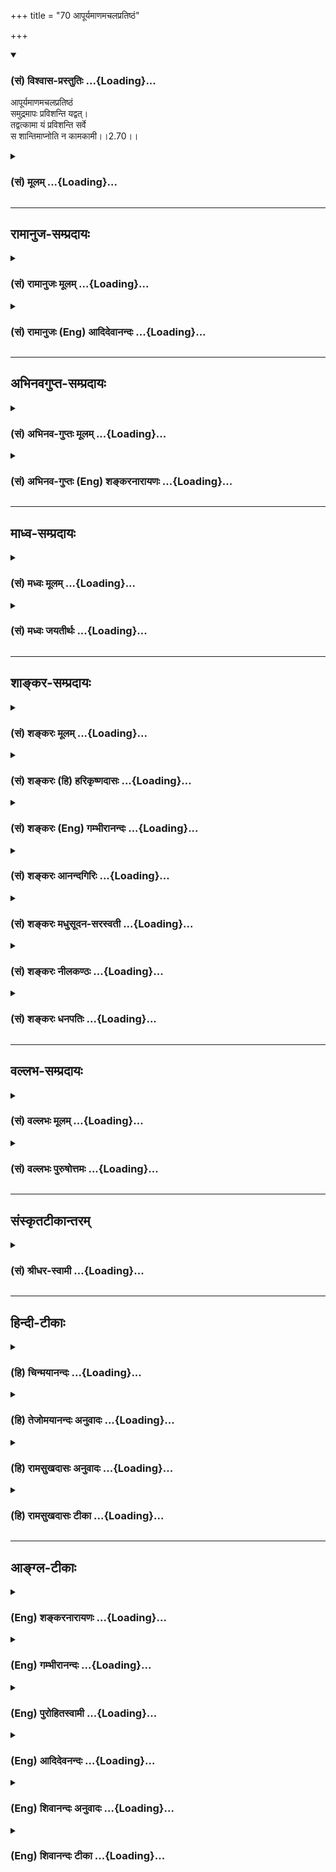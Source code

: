 +++
title = "70 आपूर्यमाणमचलप्रतिष्ठं"

+++
<div class="js_include" newlevelforh1="3" title="(सं) विश्वास-प्रस्तुतिः" unfilled url="/purANam_vaiShNavam/mahAbhAratam/06-bhIShma-parva/03-bhagavad-gItA-parva/saMskRtam/vishvAsa-prastutiH/02_sAnkhya-yogaH_sarva-/70_ApUryamANamachala.md">
<details open><summary><h3>(सं) विश्वास-प्रस्तुतिः ...{Loading}...</h3></summary>

आपूर्यमाणमचलप्रतिष्ठं  
समुद्रमापः प्रविशन्ति यद्वत्।  
तद्वत्कामा यं प्रविशन्ति सर्वे  
स शान्तिमाप्नोति न कामकामी।।2.70।।
</details>
</div>
<div class="js_include collapsed" newlevelforh1="3" title="(सं) मूलम्" unfilled url="/purANam_vaiShNavam/mahAbhAratam/06-bhIShma-parva/03-bhagavad-gItA-parva/saMskRtam/mUlam/02_sAnkhya-yogaH_sarva-/70_ApUryamANamachala.md">
<details><summary><h3>(सं) मूलम् ...{Loading}...</h3></summary>

आपूर्यमाणमचलप्रतिष्ठं  
समुद्रमापः प्रविशन्ति यद्वत्।  
तद्वत्कामा यं प्रविशन्ति सर्वे  
स शान्तिमाप्नोति न कामकामी।।2.70।।
</details>
</div>


_________________
## रामानुज-सम्प्रदायः
<div class="js_include collapsed" newlevelforh1="3" title="(सं) रामानुजः मूलम्" unfilled url="/purANam_vaiShNavam/mahAbhAratam/06-bhIShma-parva/03-bhagavad-gItA-parva/saMskRtam/rAmAnujaH/mUlam/02_sAnkhya-yogaH_sarva-/70_ApUryamANamachala.md">
<details><summary><h3>(सं) रामानुजः मूलम् ...{Loading}...</h3></summary>

।।2.70।। यथा आत्मना एव **आपूर्यमाणम्** एकरूपं **समुद्रं** नादेया
**आपः प्रविशन्ति** आसाम् अपां प्रवेशे अपि अप्रवेशे वा समुद्रो न कञ्चन
विशेषम् आपद्यते। एवं **सर्वे कामाः** शब्दादिविषया **यं** संयमिनं
**प्रविशन्ति** इन्द्रियगोचरतां यान्ति **स शान्तिम् आप्नोति।**
शब्दादिषु इन्द्रियगोचरताम् आपन्नेषु अनापन्नेषु च स्वात्मावलोकनतृप्त्या
एव यो न विकारम् आप्नोति स एव शान्तिम् आप्नोति इत्यर्थः **न कामकामी**
यः शब्दादिभिर्विक्रियते स कदाचिद् अपि न शान्तिम् आप्नोति।  

</details>
</div>
<div class="js_include collapsed" newlevelforh1="3" title="(सं) रामानुजः (Eng) आदिदेवानन्दः" unfilled url="/purANam_vaiShNavam/mahAbhAratam/06-bhIShma-parva/03-bhagavad-gItA-parva/saMskRtam/rAmAnujaH/english/AdidevAnandaH/02_sAnkhya-yogaH_sarva-/70_ApUryamANamachala.md">
<details><summary><h3>(सं) रामानुजः (Eng) आदिदेवानन्दः ...{Loading}...</h3></summary>

2.70 The river waters enter into the sea which is full by itself and is
thus the same, i.e., unchanging in shape. The sea exhibits no special
increase or decrease, whether the waters or rivers enter it or not. Even
so do all objects of desire, i.e., objects of sense perception like
sound etc., enter into a self-controlled one, i.e., they produce only
sensorial impressions but no reaction from him. Such a person will
attain peace. The meaning is that he alone attains to peace, who by
reason of the contentment coming from the vision of the self, feels no
disturbance when objects of sense like sound, etc., come within the ken
of the senses or when they do not come. This is not the case with one
who runs after desires. Whoever is agitated by sound and other objects,
never attains to peace.

</details>
</div>


_________________
## अभिनवगुप्त-सम्प्रदायः
<div class="js_include collapsed" newlevelforh1="3" title="(सं) अभिनव-गुप्तः मूलम्" unfilled url="/purANam_vaiShNavam/mahAbhAratam/06-bhIShma-parva/03-bhagavad-gItA-parva/saMskRtam/abhinava-guptaH/mUlam/02_sAnkhya-yogaH_sarva-/70_ApUryamANamachala.md">
<details><summary><h3>(सं) अभिनव-गुप्तः मूलम् ...{Loading}...</h3></summary>

।।2.72।। अत एव  
आपूर्यमाणमिति। योगी न कामार्थ बहिर्धावति अपि तु इन्द्रियधर्मतया तं +++(N
omit तं and read विषयानुप्रविशन्तो)+++ नतरां यान्ति ( न तरंगयन्ति) विषया
अनुप्रविशन्तो न तरङ्गयन्ति नदीवेगा इवोदधिम्। एवं तृतीयो निर्णीतः।  
  
  
  

</details>
</div>
<div class="js_include collapsed" newlevelforh1="3" title="(सं) अभिनव-गुप्तः (Eng) शङ्करनारायणः" unfilled url="/purANam_vaiShNavam/mahAbhAratam/06-bhIShma-parva/03-bhagavad-gItA-parva/saMskRtam/abhinava-guptaH/english/shankaranArAyaNaH/02_sAnkhya-yogaH_sarva-/70_ApUryamANamachala.md">
<details><summary><h3>(सं) अभिनव-गुप्तः (Eng) शङ्करनारायणः ...{Loading}...</h3></summary>

2.70 Apuryamanam etc. the man of Yoga does not run out for the sake of
pleasure; but, rather just as the floods of the rivers enter into the
sea, the objects of pleasure \[themselves\] continuously enter into him
on account of their being peculiar attributes of the sense-organs; and
they do not create in him waves \[of agitation\]. thus the third estion
is decided.

</details>
</div>


_________________
## माध्व-सम्प्रदायः
<div class="js_include collapsed" newlevelforh1="3" title="(सं) मध्वः मूलम्" unfilled url="/purANam_vaiShNavam/mahAbhAratam/06-bhIShma-parva/03-bhagavad-gItA-parva/saMskRtam/madhvaH/mUlam/02_sAnkhya-yogaH_sarva-/70_ApUryamANamachala.md">
<details><summary><h3>(सं) मध्वः मूलम् ...{Loading}...</h3></summary>

।।2.70।। तेन विषयानुभवप्रकारमाह आपूर्यमाणमिति। यो
विषयैरापूर्यमाणोऽप्यचलप्रतिष्ठो भवति नोत्सेकं प्राप्नोति न च प्रयत्नं
करोति न चाभावे शुष्यति। न हि समुद्रः सरित्प्रवेशाप्रवेशनिमित्तौ
वृद्धिशोषौ बहुतरौ प्राप्नोति प्रयत्नं वा करोति। स मुक्तिं
प्राप्नोतीत्यर्थः।  

</details>
</div>
<div class="js_include collapsed" newlevelforh1="3" title="(सं) मध्वः जयतीर्थः" unfilled url="/purANam_vaiShNavam/mahAbhAratam/06-bhIShma-parva/03-bhagavad-gItA-parva/saMskRtam/madhvaH/jayatIrthaH/02_sAnkhya-yogaH_sarva-/70_ApUryamANamachala.md">
<details><summary><h3>(सं) मध्वः जयतीर्थः ...{Loading}...</h3></summary>

।।2.70।। पृष्टस्य समस्तस्योत्तरमुक्तं तत्किंआपूर्यमाणं इत्यनेनेत्यत आह
**तेने**ति। क्रियमाणेत्युपस्कर्तव्यम्। नित्यसापेक्षत्वादसामर्थ्याभावः।
बाह्यानुसन्धानरहितस्य युज्येतापि कथञ्चिद्गमनादिकं विषयानुभवस्तु
दृश्यमानः कथं स्यात् तस्य नियतसाधनसाध्यस्यानुसन्धानेन
विनाऽनुदयादित्याशङ्कापरिहारार्थमिति शेषः। तद्वत्कामा यं प्रविशन्ति इति
सङ्क्षेपेणोक्तं तद्विवृणोति **य** इति। कामशब्दस्यार्थो विषयैरिति।
अन्यथाविहाय कामान् 2।71 इत्युत्तरविरोधात्। अचलप्रतिष्ठत्वस्यैव
व्याख्यानं नोत्सेकमित्यादि। कुत एषोऽर्थः इत्यतः
समुद्रदृष्टान्तोपादानसामर्थ्यादिति भावेनाह **न ही**ति। स शान्तिमाप्नोति
इत्यस्यार्थमाह **स** इति। ज्ञानिप्रशंसार्थमेतत्। एतद्दृष्ट्वा
केचिज्ज्ञानिन एव मुक्तिरित्यनेनाहेत्याहुः तदसत् गतार्थत्वात्।  

</details>
</div>


_________________
## शाङ्कर-सम्प्रदायः
<div class="js_include collapsed" newlevelforh1="3" title="(सं) शङ्करः मूलम्" unfilled url="/purANam_vaiShNavam/mahAbhAratam/06-bhIShma-parva/03-bhagavad-gItA-parva/saMskRtam/shankaraH/mUlam/02_sAnkhya-yogaH_sarva-/70_ApUryamANamachala.md">
<details><summary><h3>(सं) शङ्करः मूलम् ...{Loading}...</h3></summary>

।।2.70।।  
  
**आपूर्यमाणम्** अद्भिः **अचलप्रतिष्ठम्** अचलतया प्रतिष्ठा अवस्थितिः
यस्य तम् अचलप्रतिष्ठं **समुद्रम् आपः** सर्वतो गताः **प्रविशन्ति**
स्वात्मस्थमविक्रियमेव सन्तं **यद्वत् तद्वत् कामाः** विषयसंनिधावपि
सर्वतः इच्छाविशेषाः **यं** पुरुषम् समुद्रमिव आपः अविकुर्वन्तः
**प्रविशन्ति** सर्वे आत्मन्येव प्रलीयन्ते न स्वात्मवशं कुर्वन्ति **सः
शान्तिं** मोक्षम् **आप्नो**ति **न** इतरः **कामकामी** काम्यन्त इति
कामाः विषयाः तान् कामयितुं शीलं यस्य सः कामकामी नैव प्राप्नोति
इत्यर्थः।।  
यस्मादेवं तस्मात्  
  

</details>
</div>
<div class="js_include collapsed" newlevelforh1="3" title="(सं) शङ्करः (हि) हरिकृष्णदासः" unfilled url="/purANam_vaiShNavam/mahAbhAratam/06-bhIShma-parva/03-bhagavad-gItA-parva/saMskRtam/shankaraH/hindI/harikRShNadAsaH/02_sAnkhya-yogaH_sarva-/70_ApUryamANamachala.md">
<details><summary><h3>(सं) शङ्करः (हि) हरिकृष्णदासः ...{Loading}...</h3></summary>

।।2.70।। जिसने तीनों एषणाओंका त्याग कर दिया है ऐसे स्थितप्रज्ञ विद्वान्
संन्यासीको ही मोक्ष मिलता है भोगोंकी कामना करनेवाले असंन्यासीको नहीं। इस
अभिप्रायको दृष्टान्तद्वारा प्रतिपादन करनेकी इच्छा करते हुए भगवान् कहते
हैं  
  
जिस प्रकार जलसे परिपूर्ण अचल प्रतिष्ठावाले समुद्रमें अर्थात् अचल भावसे
जिसकी प्रतिष्ठा स्थिति है ऐसे अपनी मर्यादामें स्थित समुद्रमें सब ओरसे
गये हुए जल उसमें किसी प्रकारका विकार उत्पन्न किये बिना  
  
ही समा जाते हैं।  
उसीप्रकार विषयोंका सङ्ग होनेपर भी जिस पुरुषमें समस्त इच्छाएँ समुद्रमें
जलकी भाँति कोई भी विकार उत्पन्न न करती हुई सब ओरसे प्रवेश कर जाती हैं
अर्थात् जिसकी समस्त कामनाएँ आत्मामें लीन हो जाती हैं उसको अपने वशमें
नहीं कर सकतीं  
उस पुरुषको शान्ति मोक्ष मिलता है दूसरेको अर्थात् भोगोंकी कामना
करनेवालेको नहीं मिलता। अभिप्राय यह कि जिनको पानेके लिये इच्छा की जाती है
उन भोगोंका नाम काम है उनको पानेकी इच्छा करना जिसका स्वभाव है वह कामकामी
है वह उस शान्तिको कभी नहीं पाता।  

</details>
</div>
<div class="js_include collapsed" newlevelforh1="3" title="(सं) शङ्करः (Eng) गम्भीरानन्दः" unfilled url="/purANam_vaiShNavam/mahAbhAratam/06-bhIShma-parva/03-bhagavad-gItA-parva/saMskRtam/shankaraH/english/gambhIrAnandaH/02_sAnkhya-yogaH_sarva-/70_ApUryamANamachala.md">
<details><summary><h3>(सं) शङ्करः (Eng) गम्भीरानन्दः ...{Loading}...</h3></summary>

2.70 Sah, that man; apnoti, attains; santim, peace Liberation; yam, into
whom, into which person; sarve, all; kamah, desires, all forms of
wishes; pravisanti, enter, from all directions, like waters entering
into a sea, without overwhelming him even in the presence of objects;
they vanish in the Self, they do not bring It under their own influence,
tadvat, in the same way; yadvat, as; apah, waters, coming from all
sides; pravisanti, flow into; samudram, a sea; that remains
acala-pratistham, unchanged, that continues to be its own self, without
any change; apuryamanam, (even) when filled up from all sides with
water. Na, not so the other; who is kama-kami, desirous of objects. Kama
means objects which are sought after. He who is given to desire them is
kama-kami. The idea implied is that he never attains (peace). Since this
is so, therefore.

</details>
</div>
<div class="js_include collapsed" newlevelforh1="3" title="(सं) शङ्करः आनन्दगिरिः" unfilled url="/purANam_vaiShNavam/mahAbhAratam/06-bhIShma-parva/03-bhagavad-gItA-parva/saMskRtam/shankaraH/AnandagiriH/02_sAnkhya-yogaH_sarva-/70_ApUryamANamachala.md">
<details><summary><h3>(सं) शङ्करः आनन्दगिरिः ...{Loading}...</h3></summary>

।।2.70।। नन्वसंन्यासिनापि विद्यावतां विद्याफलस्य मोक्षस्य लब्धुं
शक्यत्वात्किमिति विदुषः संन्यासो नियम्यते तत्राह  **विदुष इति।**
आपातज्ञानवतो विवेकवैराग्यादिविशिष्टस्यैषणाभ्यः सर्वाभ्योऽभ्युत्थितस्य
श्रवणादिद्वारा समुत्पन्नसाक्षात्कारवतो मुख्यस्य संन्यासिनो मोक्षो
नान्यस्य विषयतृष्णापरिभूतस्येत्येतद्दृष्टान्तेन
प्रतिपादयितुमिच्छन्रागद्वेषवियुक्तैस्तु इति श्लोकोक्तमेवार्थं पुनराहेति
योजना। अद्भिः समुद्रस्य समन्तात्पूर्यमाणत्वे वृद्धिह्रासवती तदीया
स्थितिरापतेदित्याशङ्क्याह **अचलेति।** नहि समद्रस्योदकात्मकं प्रतिनियतं
रूपं कदाचिद्विवर्धते ह्रसते वा तेन तदीया स्थितिरेकरूपैवेत्यर्थः।
तत्तन्नादेयाश्चेदापः समुद्रान्तर्गच्छन्ति तर्हि तस्य
विक्रियावत्त्वादप्रतिष्ठा स्यादित्याशङ्क्याह **स्वात्मस्थमिति।**
इच्छाविशेषा विषयाणामसंनिधौ विदुषि निर्विकारे प्रविशन्तोऽपि संनिधाने
तस्मिन्प्रविशन्तो विकारमापादयेयुरित्याशङ्क्याह **विषयेति।** प्रवेशं
विशदयति **सर्वत इति।** **योऽकाम इत्यादि।** श्रुतेर्विषयविमुखस्य
निष्कामस्य मोक्षो न कामकामुकस्येत्याह **स शान्तिमिति।  
**

</details>
</div>
<div class="js_include collapsed" newlevelforh1="3" title="(सं) शङ्करः मधुसूदन-सरस्वती" unfilled url="/purANam_vaiShNavam/mahAbhAratam/06-bhIShma-parva/03-bhagavad-gItA-parva/saMskRtam/shankaraH/madhusUdana-sarasvatI/02_sAnkhya-yogaH_sarva-/70_ApUryamANamachala.md">
<details><summary><h3>(सं) शङ्करः मधुसूदन-सरस्वती ...{Loading}...</h3></summary>

।।2.70।। एतादृशस्य स्थितप्रज्ञस्य सर्वविक्षेपशान्तिरप्यर्थसिद्धेति
सदृष्टान्तमाह सर्वाभिर्नदीभिरापूर्यमाणं सन्तं  
  
वृष्ट्यादिप्रभवा अपि सर्वा अपि नद्यः समुद्रं प्रविशन्ति। कीदृशम्।
अचलप्रतिष्ठमनतिक्रान्तमर्यादं अचलानां मैनाकादीनां प्रतिष्ठा यस्मिन्निति
वा गाम्भीर्यातिशय उक्तः। यद्वद्येन प्रकारेण निर्विकारत्वेन तद्वत्तेनैव
निर्विकारत्वप्रकारेण यं स्थितप्रज्ञं  
  
निर्विकारमेव सन्तं कामा अज्ञैर्लोकैः काम्यमानाः शब्दाद्याः सर्वे विषया
अवर्जनीयतया प्रारब्धकर्मवशात्प्रविशन्ति नतु तच्चित्तं विकर्तुं
शक्नुवन्ति स महासमुद्रस्थानीयः स्थितप्रज्ञः शान्तिं
सर्वलौकिकालौकिककर्मविक्षेणनिवृत्तिं बाधितानुवृत्ताविद्याकार्यनिवृत्तिं
चाप्नोति ज्ञानबलेन। न कामकामी कामान्विषयान्कामयितुं शीलं यस्य स
कामकाम्यज्ञः शान्तिं व्याख्यातां नाप्नोति अपितु सर्वदा
लौकिकालौकिककर्मविक्षेपेण महति शोकार्णवे मग्नो भवतीति वीक्यार्थः। एतेन
ज्ञानिन एव फलभूतो विद्वत्संन्यासस्तस्यैव च सर्वविक्षेपनिवृत्तिरूपा
जीवन्मुक्तिर्दैवाधीनविषयभोगेऽपि निर्विकारतेत्यादिकमुक्तं वेदितव्यम्।  

</details>
</div>
<div class="js_include collapsed" newlevelforh1="3" title="(सं) शङ्करः नीलकण्ठः" unfilled url="/purANam_vaiShNavam/mahAbhAratam/06-bhIShma-parva/03-bhagavad-gItA-parva/saMskRtam/shankaraH/nIlakaNThaH/02_sAnkhya-yogaH_sarva-/70_ApUryamANamachala.md">
<details><summary><h3>(सं) शङ्करः नीलकण्ठः ...{Loading}...</h3></summary>

।।2.70।। ननुप्रजहाति यदा कामान्इन्द्रियाणीन्द्रियार्थेभ्यो निगृहीतानि
इत्यादिनाऽसकृद्विषयाणां प्रहाणं तेभ्यश्च इन्द्रियादीनां
प्रत्याहरणमुक्तम्। तेन तेषामात्मनः पृथक्सत्त्वमस्तीति सिद्धम्। न चनेह
नानास्ति  
  
किंचन इत्यादिश्रुत्या तेषां बाधान्न तदस्तीति वाच्यम्। इहेति प्रतीच्येव
तन्निषेधात्। नहि इह भूतले घटो नास्तीत्युक्ते घटस्य स्वरूपं निषिध्यते
किंतु तस्य भूतलसंबन्धमात्रम्। तस्मात्कामानां पृथक्सत्त्वमस्त्यतो
नाद्वैतसिद्धिरित्याशङ्क्य सदृष्टान्तं परिहरति **आपूर्यमाणमिति।**
प्रविशन्तीभिरद्भिरापूर्यमाणमपि अचलप्रतिष्ठम् अनुद्रिक्तम्।
वृद्धिहीनत्वात्। एवं निर्गच्छन्तीभिरद्भिः रिच्यमानमप्यचलप्रतिष्ठमरिक्तं
ह्रासहीनत्वादित्यपि बोध्यम्। एवंविधं समुद्रं यद्वत् आत्मप्रभवा आपः
प्रविशन्ति तद्वत् यं पुरुषं कामैरापूर्यमाणं हीयमानं वा अचलप्रतिष्ठं
निर्विकारं वृद्धिह्रासहीनत्वात् आत्मप्रभवाः सर्वे कामाः प्रविशन्ति स एव
शान्तिं मोक्षं आत्यन्तिकं दुःखोपरमं प्राप्नोति न तु कामकामी विषयार्थी।
अयं भावः कूटस्थादात्मनः सर्वस्योत्पत्तिस्तत्रैव च लय इति
सर्वश्रुतिस्मृतिप्रसिद्धम्। तेन कामानां प्रहाणं तेभ्यश्चेन्द्रियाणां
प्रत्याहरणं स्मर्यमाणं न तेषां परमार्थतः पृथक्सत्त्वं साधयति।
बहुप्रमाणविरोधात् किंतु पामरप्रसिद्धं पृथक्सत्त्वमभिप्रेत्य
प्रहाणादिकमुक्तं प्रविलापनं त्वेवमेव व्याख्येयम्। यथाअग्नये
पथिकृतेऽष्टाकपालं निर्वपेत् इत्यादौ निर्वपतिना याग उच्यते नतु
श्रौतार्थमात्रं तद्वदिहापि ज्ञेयम्। नेह नानास्ति इत्यपीह परिदृश्यमाने
प्रपञ्चे आत्मातिरिक्तं नाना किमपि नास्तीत्येवंपरतया व्याख्येयम्। तथा
चआत्मैवेदं सर्वंब्रह्मैवेदं सर्वंसर्वं खल्विंद ब्रह्म इत्यादयः
श्रुतिवादाः संगच्छन्ते। आत्मनि कल्पितस्यास्य तत्रैव निषेधेनान्यत्र
सत्त्वानुपपत्तेर्न कामानां पृथक्सत्त्वमस्तीति युक्त एव समुद्रदृष्टान्तः।
यत्तु समुद्रात्पृथग्गङ्गायाः सत्त्वमस्तीति। तन्न। कार्ये
कारणसत्तातिरिक्तसत्ताया अभावात्। वाचारम्भणं विकारो नामधेयम् इति कार्यस्य
वागालम्बनमात्रत्वश्रवणादित्यन्यत्र विस्तरः।  

</details>
</div>
<div class="js_include collapsed" newlevelforh1="3" title="(सं) शङ्करः धनपतिः" unfilled url="/purANam_vaiShNavam/mahAbhAratam/06-bhIShma-parva/03-bhagavad-gItA-parva/saMskRtam/shankaraH/dhanapatiH/02_sAnkhya-yogaH_sarva-/70_ApUryamANamachala.md">
<details><summary><h3>(सं) शङ्करः धनपतिः ...{Loading}...</h3></summary>

।।2.70।। एतादृशस्यैव मोक्षप्राप्तिर्न कामिन इति सदृष्टान्तमाह
**आपूर्यमाणमिति।** अद्भिरापूर्यंमाणमचलप्रतिष्ठमनतिक्रान्त मर्यादं
अचलानां मैनाकादीनां प्रतिष्ठा यास्मिंस्तम्। एतेन गाम्भीर्यातिशय उक्त
इत्यर्थस्तु भाष्यकृद्भिर्न कृतः। अनतिक्रान्तमर्यादत्वस्यैवात्र
विवक्षितत्वात्। मैनाकादेरिन्द्रवज्रभयात्समुद्रे तिरोभूय स्थितस्य
सपक्षत्वेन तस्मिन्नचलशब्दप्रवृत्तौ कारणाभावाच्च। समुद्रमापः
काश्चित्सकण्टकाः काश्चित्सपुष्पाः सर्वतोगताः प्रविशन्ति
स्वात्मस्थमविक्रियमेव सन्तं यद्वत्तद्वत्सर्वे कामाः लोकैः काम्यमाना
विषयाः यं स्थितप्रज्ञं अचलाऽप्रकम्पा प्रतिष्ठा यस्य अचले ब्रह्मणि
प्रतिष्ठा यस्येति वा प्रविशन्ति। सर्वे आत्मन्येव लीयन्ते। नह्यात्मवशं
कुर्वन्ति सः शान्तिं मोक्षाभिधां प्राप्नोति। कामान्विषयान्कामयितुं शीलं
यस्य स कामकामी नैव प्राप्नोतीत्यर्थः। यत्त्वन्ये प्रजहातीत्यादिग्रन्थेन
कामादित्यागेन्द्रियनिग्रहकथनपरेण कामादीनां पृथक्त्वमुक्तम् अतो
नाद्वैतसिद्धिरित्याशङ्क्य सदृष्टान्तं परिहरति।
प्रविशन्तीभिरद्भिरापूर्यमाणमचलप्रतिष्ठं समुद्रं यद्वदापः प्रविशन्ति
तद्वद्यं पुरुषं कामैरापूर्यमाणं हीयमानं वाचलप्रतिष्ठं निर्विकारं
वृद्धिह्नासहीनत्वात्। आत्मप्रभवाः सर्वे कामाः प्रविशन्ति स
शान्तिमाप्नोति। नतु कामकामी काम्यन्त इत कामा विषयास्तान्कामयितुं शीलं
यस्य स कामकामी नैव प्राप्नोतीत्यर्थः। अयं भावः पूर्वग्रन्थेन कामादीनां
पृथक्सत्त्वं न प्रतिपाद्यते किंतु पामरसिद्धं पृथक्सत्त्वमभिप्रेत्य
प्रहाणादिकमुच्यते इत्यादि वर्णन्ति तदुपेक्ष्यम्। प्रकरणविरोधात् यत्पदेन
पूर्वोत्तरं बह्वभ्यस्तस्यात्रापि यमिति श्रूयमाणस्य
मोक्षाधिकारिणस्त्यागायोगात्स शान्तिमाप्नोति न कामकामी इति
वाक्यशेषविरोधच्चेति दिक्।  

</details>
</div>


_________________
## वल्लभ-सम्प्रदायः
<div class="js_include collapsed" newlevelforh1="3" title="(सं) वल्लभः मूलम्" unfilled url="/purANam_vaiShNavam/mahAbhAratam/06-bhIShma-parva/03-bhagavad-gItA-parva/saMskRtam/vallabhaH/mUlam/02_sAnkhya-yogaH_sarva-/70_ApUryamANamachala.md">
<details><summary><h3>(सं) वल्लभः मूलम् ...{Loading}...</h3></summary>

।।2.70।। अन्यच्च। यथा समुद्रो न कं प्रतियाति किन्तु तं प्रत्येवापः सर्वा
यान्ति तथा कामाः सर्वे तमेव विशन्ति तत आप्तकामः स शानतिमाप्नोति
क्षुब्धोऽपि समुद्र इवाचलप्रतिष्ठो
बाह्याद्युपाधिकृतकामतरङ्गानाकुलितस्वरूपो भवति। उपमीयत इति तथा
विशेषणसमभिव्याहारः।  

</details>
</div>
<div class="js_include collapsed" newlevelforh1="3" title="(सं) वल्लभः पुरुषोत्तमः" unfilled url="/purANam_vaiShNavam/mahAbhAratam/06-bhIShma-parva/03-bhagavad-gItA-parva/saMskRtam/vallabhaH/puruShottamaH/02_sAnkhya-yogaH_sarva-/70_ApUryamANamachala.md">
<details><summary><h3>(सं) वल्लभः पुरुषोत्तमः ...{Loading}...</h3></summary>

  
  
।।2.70।। ननु लौकिकविषयाणां दर्शनाद्यभावात्कथं प्राप्तिः इत्यत आह
आपूर्यमाणमिति। नानानदीभिः आपूर्यमाणमपि अचलप्रतिष्ठं वर्द्धनादिविकाररहितं
समुद्रं यद्वदापः प्रविशन्ति तद्वदनेकस्त्रीभिः कामरसे प्रवर्त्यमानं यं
भगवत्कामाः सर्वे स्वमनोरथाः स्वार्थं प्रविशन्तीति यो जानाति स शान्तिं
कामानां शान्तिं परमसुखमाप्नोति। अत एव श्रीभागवते मनोरथान्तं श्रुतयो यथा
ययुः 10।32।13 इत्युक्तम्। न कामकामी यस्तु लौकिककामभोगशीलः स न
प्राप्नोतीत्यर्थः। यद्वा यं सर्वे कामाः पूर्वोक्तप्रकारेण प्रविशन्ति
तम्। योऽदृष्ट्वापि कामयते तदर्थं वा स शान्तिं परमानन्दमाप्नोति न तु
स्वार्थं कामाभिलाषीति भावः।  
  
  
  

</details>
</div>


_________________
## संस्कृतटीकान्तरम्
<div class="js_include collapsed" newlevelforh1="3" title="(सं) श्रीधर-स्वामी" unfilled url="/purANam_vaiShNavam/mahAbhAratam/06-bhIShma-parva/03-bhagavad-gItA-parva/saMskRtam/shrIdhara-svAmI/02_sAnkhya-yogaH_sarva-/70_ApUryamANamachala.md">
<details><summary><h3>(सं) श्रीधर-स्वामी ...{Loading}...</h3></summary>

।।2.70।। ननु विषयेषु दृष्ट्यभावे कथमसौ तान्भुङ्क्त इत्यपेक्षायामाह
**आपूर्यमाणमिति।** नानानदीभिरापूर्यमाणमपि
अचलप्रतिष्ठमनतिक्रान्तमर्यादमेव समुद्रं पुनरप्यन्या आपो यथा प्रविशन्ति।
तथा कामा विषया यं मुनिमन्तर्दृष्टिं भोगैरविक्रियमाणमेव
प्रारब्धकर्मभिराक्षिप्ताः सन्तः प्रविशन्ति स शान्तिं कैवल्यं प्राप्नोति
नतु कामकामी भोगकामनाशीलः।  

</details>
</div>


_________________
## हिन्दी-टीकाः
<div class="js_include collapsed" newlevelforh1="3" title="(हि) चिन्मयानन्दः" unfilled url="/purANam_vaiShNavam/mahAbhAratam/06-bhIShma-parva/03-bhagavad-gItA-parva/hindI/chinmayAnandaH/02_sAnkhya-yogaH_sarva-/70_ApUryamANamachala.md">
<details><summary><h3>(हि) चिन्मयानन्दः ...{Loading}...</h3></summary>

।।2.70।। यह सुविदित तथ्य है कि यद्यपि करोड़ों गैलन पानी अनेक सरिताओं
द्वारा विभिन्न दिशाओं से आकर निरन्तर समुद्र में समाता रहता है तथापि
समुद्र की मर्यादा किसी प्रकार भंग नहीं होती। इसी प्रकार ज्ञानेन्द्रियों
के माध्यम से असंख्य विषय संवेदनाएँ ज्ञानी पुरुष के मन में पहुँचती रहती
हैं फिर भी वे उसके अन्तकरण में किसी प्रकार का भी विकार अथवा क्षोभ
उत्पन्न नहीं कर सकतीं।  
विषयों के बीच रहता हुआ इन्द्रियों के द्वारा समस्त व्यवहार करता हुआ भी जो
पुरुष स्वस्वरूप की स्थिति से विचलित नहीं होता वही ज्ञानी है सन्त है।
भगवान् स्पष्ट कहते हैं कि ऐसा पुरुष ही वास्तविक शान्ति और आनन्द प्राप्त
करता है। इतना कहने मात्र से मानो उन्हें सन्तोष नहीं होता और आगे वे कहते
हैं भोगों की कामना करने वाले पुरुषों को कभी शान्ति नहीं मिलती।  
उपर्युक्त विचार आधुनिक भौतिकवादी विचारधारा के सर्वथा विपरीत हैं। उनकी यह
धारणा है कि अधिक इच्छाओं के होने से भौतिक उन्नति होगी और अधिक से अधिक
इच्छाओं की पूर्ति से मनुष्य को सुखी बनाया जा सकता है। औद्योगीकरण और बड़ी
मात्रा में उत्पादन के सिद्धांतों पर आधारित भौतिकवादी समाज का प्रयत्न
मनुष्य में इच्छाओं की निरन्तर वृद्धि करने के लिए ही हो रहा है। परिणाम यह
हुआ है कि आज के सामान्य मनुष्य की इच्छायें एक शताब्दी पूर्व अपने
पूर्वजों की इच्छाओं से लाखगुना अधिक हैं। बड़ेबड़े व्यापारी और उद्योगपति
विज्ञान की आधुनिक उपलब्धियों की सहायता से नईनई इच्छायें उत्पन्न करने और
उन्हें पूर्ण करने का प्रयत्न करते रहते हैं। जिस मात्रा में मनुष्य की
इच्छायें पूर्ण होती हैं उसे कहा जाता है कि अब वह पहले से कहीं अधिक सुखी
है।  
इसके विपरीत भारत के प्राचीन महान् विचारकों ने स्वानुभव सूक्ष्म निरीक्षण
एवं अध्ययन से यह पाया कि इच्छाओं की पूर्ति से प्राप्त सुख कभी पूर्ण नहीं
हो सकता। सुख की मात्रा को गणित की भाषा में इस प्रकार बताया जा सकता है  
  
सुख की मात्रा पूर्ण हुई इच्छाओं की संख्यामन में स्थित इच्छाओं की
संख्या  
भौतिकवादी धर्मनिरपेक्ष आधुनिक लोग भी इस सत्य को स्वीकार तो करते हैं
परन्तु उनकी तथा ऋषियों की व्यावहारिक कार्यप्रणाली बहुत भिन्न दिखाई देती
है।  
आज सर्वत्र अधिकसेअधिक इच्छाओं को पूर्ण करने का प्रयत्न सुख के लिए किया
जाता है। प्राचीन ऋषिगण भी मानव समाज में ही रहते थे और तत्त्वज्ञान के
द्वारा उनका लक्ष्य समाज को अधिक सुखी बनाना ही था। उन्होंने पहचाना कि
इच्छाओं की संख्या कम किये बिना केवल अधिक से अधिक इच्छाओं की पूर्ति से न
कोई वास्तविक आनन्द ही प्राप्त होता है और न ही उसमें कोई विशेष वृद्धि ही।
परन्तु आज हम ऋषियों के विचार से सर्वथा भिन्न मार्ग अपना रहे हैं और
इसीलिए समाज में आनन्द नहीं दिखाई देता।  
औपनिषदिक सिद्धांत का ही प्रतिपादन गीता में है जिसकी प्रशंसा भारतीय
कवियों द्वारा मुक्त कण्ठ से की गई है। अनेक भोगों की कामना करने वाला
पुरुष कभी शान्ति प्राप्त नहीं करता। बाह्य जगत् का त्रुटिपूर्ण मूल्यांकन
करने पर ही विषयों में हमें दुखी बनाने की सार्मथ्य आ जाती है अन्यथा वे
स्वयं किसी प्रकार की हानि हमें नहीं पहुँचा सकते। आनन्दस्वरूप में स्थित
ज्ञानी पुरुष इन सब विषयों से अविचलित रहता है।  
  
स्थितप्रज्ञ पुरुष के लक्षणों का प्रारम्भ करते हुए भगवान् ने उसकी
आत्मसन्तुष्टि एवं निष्कामत्व को बताया था उसी को और अधिक विस्तार से इस
श्लोक में बताया गया है।  
  
इसलिए  

</details>
</div>
<div class="js_include collapsed" newlevelforh1="3" title="(हि) तेजोमयानन्दः अनुवादः" unfilled url="/purANam_vaiShNavam/mahAbhAratam/06-bhIShma-parva/03-bhagavad-gItA-parva/hindI/tejomayAnandaH/anuvAdaH/02_sAnkhya-yogaH_sarva-/70_ApUryamANamachala.md">
<details><summary><h3>(हि) तेजोमयानन्दः अनुवादः ...{Loading}...</h3></summary>

।।2.70।। जैसे सब ओर से परिपूर्ण अचल प्रतिष्ठा वाले समुद्र में (अनेक
नदियों के) जल (उसे विचलित किये बिना) समा जाते हैं; वैसे ही जिस पुरुष के
प्रति कामनाओं के विषय उसमें (विकार उत्पन्न किये बिना) समा जाते हैं; वह
पुरुष शान्ति प्राप्त करता है; न कि भोगों की कामना करने वाला पुरुष।।  
  

</details>
</div>
<div class="js_include collapsed" newlevelforh1="3" title="(हि) रामसुखदासः अनुवादः" unfilled url="/purANam_vaiShNavam/mahAbhAratam/06-bhIShma-parva/03-bhagavad-gItA-parva/hindI/rAmasukhadAsaH/anuvAdaH/02_sAnkhya-yogaH_sarva-/70_ApUryamANamachala.md">
<details><summary><h3>(हि) रामसुखदासः अनुवादः ...{Loading}...</h3></summary>

।।2.70।। जैसे सम्पूर्ण नदियोंका जल चारों ओरसे जलद्वारा परिपूर्ण
समुद्रमें आकर मिलता है, पर समुद्र अपनी मर्यादामें अचल प्रतिष्ठित रहता है
ऐसे ही सम्पूर्ण भोग-पदार्थ जिस संयमी मनुष्य को विकार उत्पन्न किये बिना
ही उसको प्राप्त होते हैं, वही मनुष्य परमशान्तिको प्राप्त होता है,
भोगोंकी कामनावाला नहीं।

</details>
</div>
<div class="js_include collapsed" newlevelforh1="3" title="(हि) रामसुखदासः टीका" unfilled url="/purANam_vaiShNavam/mahAbhAratam/06-bhIShma-parva/03-bhagavad-gItA-parva/hindI/rAmasukhadAsaH/TIkA/02_sAnkhya-yogaH_sarva-/70_ApUryamANamachala.md">
<details><summary><h3>(हि) रामसुखदासः टीका ...{Loading}...</h3></summary>

2.70।।***व्याख्या--*'आपूर्यमाणमचलप्रतिष्ठं समुद्रमापः प्रविशन्ति
यद्वत्'--**वर्षाकालमें नदियों और नदोंका जल बहुत बढ़ जाता है, कई
नदियोंमें बाढ़ आ जाती है; परन्तु जब वह जल चारों ओरसे जलद्वारा परिपूर्ण
समुद्रमें आकर मिलता है, तब समुद्र बढ़ता नहीं, अपनी मर्यादामें ही रहता
है। परन्तु जब गरमीके दिनोंमें नदियों और नदोंका जल जब बहुत कम हो जाता है,
तब समुद्र घटता नहीं। तात्पर्य है कि नदी-नदोंका जल ज्यादा आनेसे अथवा कम
आनेसे या न आनेसे तथा बड़वानल (जलमें पैदा होनेवाली अग्नि) और सूर्यके
द्वारा जलका शोषण होनेसे समुद्रमें कोई फरक नहीं पड़ता, वह बढ़ता-घटता
नहीं। उसको नदी-नदोंके जलकी अपेक्षा नहीं रहती। वह तो सदा-सर्वदा
ज्यों-का-त्यों ही परिपूर्ण रहता है और अपनी मर्यादाका कभी त्याग नहीं
करता।  
  
**'तद्वत्कामा (टिप्पणी प₀ 106)** **यं प्रविशन्ति सर्वे स
शान्तिमाप्नोति'--**ऐसे ही संसारके सम्पूर्ण भोग उस परमात्मतत्त्वको
जाननेवाले संयमी मनुष्यको प्राप्त होते हैं, उसके सामने आते हैं, पर वे
उसके कहे जानेवाले शरीर और अन्तःकरणमें सुख-दुःखरूप विकार पैदा नहीं कर
सकते। अतः वह परमशान्तिको प्राप्त होता है। उसकी जो शान्ति है, वह
परमात्मतत्त्वके कारणसे है, भोग-पदार्थोंके कारणसे नहीं (गीता 2। 46)।  
यहाँ जो समुद्र और नदियोंके जलका दृष्टान्त दिया गया है, वह स्थितप्रज्ञ
संयमी मनुष्यके विषयमें पूरा नहीं घटता है। कारण कि समुद्र और नदियोंके
जलमें तो सजातीयता है अर्थात् जो जल समुद्रमें भरा हुआ है उसी जातिका जल
नद-नदियोंसे आता है; और नद-नदियोंसे जो जल आता है, उसी जातिका जल समुद्रमें
भरा हुआ है। परन्तु स्थितप्रज्ञ और सांसारिक भोग-पदार्थोंमें इतना फरक है
कि इसको समझानेके लिये रात-दिन आकाश-पातालका दृष्टान्त भी नहीं बैठ सकता!
कारण कि स्थितप्रज्ञ मनुष्य जिस तत्त्वमें स्थित है, वह तत्त्व चेतन है,
नित्य है, सत्य है, असीम है, अनन्त है और सांसारिक भोग-पदार्थ जड हैं,
अनित्य हैं, असत् हैं, सीमित हैं, अन्तवाले हैं। ,  
दूसरा अन्तर यह है कि समुद्रमें तो नदियोंका जल पहुँचता है, पर स्थितप्रज्ञ
जिस तत्त्वमें स्थित है, वहाँ ये सांसारिक भोग-पदार्थ पहुँचते ही नहीं,
प्रत्युत केवल उसके कहे जानेवाले शरीर अन्तःकरणतक ही पहुँचते हैं।  
अतः समुद्रका दृष्टान्त केवल उसके कहे जानेवाले शरीर और अन्तःकरणकी
स्थितिको बतानेके लिये ही दिया गया है। उसके वास्तविक स्वरूपको बतानेवाला
कोई दृष्टान्त नहीं है।  
**'न कामकामी'--**जिनके मनमें भोग-पदार्थोंकी कामना है, जो पदार्थोंको ही
महत्त्व देते हैं, जिनकी दृष्टि पदार्थोंकी तरफ ही है, उनको कितने ही
सांसारिक भोगपदार्थ मिल जायँ, तो भी उनकी तृप्ति नहीं हो सकती; उनकी कामना,
जलन, सन्ताप नहीं मिट सकते; तो फिर उनको शान्ति कैसे मिल सकती है; कारण कि
चेतन स्वरूपकी तृप्ति जड पदार्थोंसे हो ही नहीं सकती।  
  
***सम्बन्ध--***अब आगेके श्लोकमें 'स्थितप्रज्ञ कैसे चलता है;' इस
प्रश्नके उत्तरका उपसंहार करते हैं।

</details>
</div>


_________________
## आङ्ग्ल-टीकाः
<div class="js_include collapsed" newlevelforh1="3" title="(Eng) शङ्करनारायणः" unfilled url="/purANam_vaiShNavam/mahAbhAratam/06-bhIShma-parva/03-bhagavad-gItA-parva/english/shankaranArAyaNaH/02_sAnkhya-yogaH_sarva-/70_ApUryamANamachala.md">
<details><summary><h3>(Eng) शङ्करनारायणः ...{Loading}...</h3></summary>

2.70. Just as waters enter into the ocean which is being filled
continuously and which is \[yet\] firmly established, in the same way,
he into whom all objects of desire enter-he attains peace; not he who
longs for the objects of desire.

</details>
</div>
<div class="js_include collapsed" newlevelforh1="3" title="(Eng) गम्भीरानन्दः" unfilled url="/purANam_vaiShNavam/mahAbhAratam/06-bhIShma-parva/03-bhagavad-gItA-parva/english/gambhIrAnandaH/02_sAnkhya-yogaH_sarva-/70_ApUryamANamachala.md">
<details><summary><h3>(Eng) गम्भीरानन्दः ...{Loading}...</h3></summary>

2.70 That man attains peace into whom all desires enter in the same way
as the waters flow into a sea that remains unchanged (even) when being
filled up from all sides. Not so one who is desirous of objects.

</details>
</div>
<div class="js_include collapsed" newlevelforh1="3" title="(Eng) पुरोहितस्वामी" unfilled url="/purANam_vaiShNavam/mahAbhAratam/06-bhIShma-parva/03-bhagavad-gItA-parva/english/purohitasvAmI/02_sAnkhya-yogaH_sarva-/70_ApUryamANamachala.md">
<details><summary><h3>(Eng) पुरोहितस्वामी ...{Loading}...</h3></summary>

2.70 He attains Peace, into whom desires flow as rivers into the ocean,
which though brimming with water remains ever the same; not he whom
desire carries away.

</details>
</div>
<div class="js_include collapsed" newlevelforh1="3" title="(Eng) आदिदेवनन्दः" unfilled url="/purANam_vaiShNavam/mahAbhAratam/06-bhIShma-parva/03-bhagavad-gItA-parva/english/AdidevanandaH/02_sAnkhya-yogaH_sarva-/70_ApUryamANamachala.md">
<details><summary><h3>(Eng) आदिदेवनन्दः ...{Loading}...</h3></summary>

2.70 He into whom all desires enter as the waters enter the full and
undisturbed sea, attains to peace, and not he who longs after objects of
desire.

</details>
</div>
<div class="js_include collapsed" newlevelforh1="3" title="(Eng) शिवानन्दः अनुवादः" unfilled url="/purANam_vaiShNavam/mahAbhAratam/06-bhIShma-parva/03-bhagavad-gItA-parva/english/shivAnandaH/anuvAdaH/02_sAnkhya-yogaH_sarva-/70_ApUryamANamachala.md">
<details><summary><h3>(Eng) शिवानन्दः अनुवादः ...{Loading}...</h3></summary>

2.70 He attains peace into whom all desires enter as waters enter the
ocean which, filled from all sides, remains unmoved; but not the man who
is full of desires.

</details>
</div>
<div class="js_include collapsed" newlevelforh1="3" title="(Eng) शिवानन्दः टीका" unfilled url="/purANam_vaiShNavam/mahAbhAratam/06-bhIShma-parva/03-bhagavad-gItA-parva/english/shivAnandaH/TIkA/02_sAnkhya-yogaH_sarva-/70_ApUryamANamachala.md">
<details><summary><h3>(Eng) शिवानन्दः टीका ...{Loading}...</h3></summary>

2.70 आपूर्यमाणम् filled from all sides; अचलप्रतिष्ठम् based in
stillness; समुद्रम् ocean; आपः water; प्रविशन्ति enter; यद्वत् as;
तद्वत् so; कामाः desires; यम् whom; प्रविशन्ति enter; सर्वे all; सः he;
शान्तिम् peace; आप्नोति attains; न not; कामकामी desirer of
desires.Commentary Just as the ocean filled with waters from all sides
remains unmoved; so also the sage who is resting in his own Svarupa or
the Self is not a bit affected though desires of all sorts enter from
all sides. The sage attains peace or liberation but not he who longs for
objects of sensual enjoyment and entertains various desires.
(Cf.XVIII.53;54).

</details>
</div>
